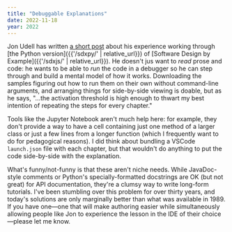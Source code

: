 ```yaml
---
title: "Debuggable Explanations"
date: 2022-11-18
year: 2022
---
```


Jon Udell has written [a short post](https://blog.jonudell.net/2022/11/17/debuggable-explanations/)
about his experience working through [the Python version]({{'/sdxpy/' | relative_url}})
of [Software Design by Example]({{'/sdxjs/' | relative_url}}).
He doesn't jus want to *read* prose and code:
he wants to be able to *run* the code in a debugger
so he can step through and build a mental model of how it works.
Downloading the samples
figuring out how to run them on their own without command-line arguments,
and arranging things for side-by-side viewing is doable,
but as he says,
"…the activation threshold is high enough
to thwart my best intention of repeating the steps for every chapter."

Tools like the Jupyter Notebook aren't much help here:
for example,
they don't provide a way
to have a cell containing just one method of a larger class
or just a few lines from a longer function
(which I frequently want to do for pedagogical reasons).
I did think about bundling a VSCode `launch.json` file with each chapter,
but that wouldn't do anything to put the code side-by-side with the explanation.

What's funny/not-funny is that these aren't niche needs.
While JavaDoc-style comments or Python's specially-formatted docstrings
are OK (but not great) for API documentation,
they're a clumsy way to write long-form tutorials.
I've been stumbling over this problem for over thirty years,
and today's solutions are only marginally better than what was available in 1989.
If you have one—one that will make authoring easier
while simultaneously allowing people like Jon to experience the lesson
in the IDE of their choice—please let me know.
